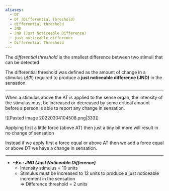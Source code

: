 ```yaml
---
aliases:
  - DT
  - DT (Differential Threshold)
  - differential threshold
  - JND
  - JND (Just Noticeable Difference)
  - just noticeable difference
  - Differential Threshold
---
```

The *differential threshold* is the smallest difference between two stimuli that can be detected

The differential threshold was defined as the amount of change in a stimulus ($\Delta \Phi$) required to produce a **just noticeable difference (JND)** in the sensation.

---
When a stimulus above the AT is applied to the sense organ, the intensity of the stimulus must be increased or decreased by some critical amount before a person is able to report any change in sensation.

![[Pasted image 20220304104508.png|333]]

Applying first a little force (above AT) then just a tiny bit more will result in no change of sensation

Instead if we apply first a force equal or above AT then we add a force equal or above DT we have a change in sensation.

---
- ***~Ex.: JND (Just Noticeable Difference)***
	- Intensity stimulus = 10 units
	- Stimulus must be increased to 12 units to produce a just noticeable increment in the sensation<br>⇒ Difference threshold = 2 units
